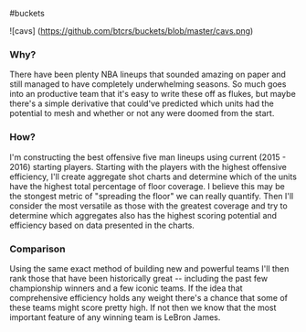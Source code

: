 #buckets

![cavs]
(https://github.com/btcrs/buckets/blob/master/cavs.png)

### Why?

There have been plenty NBA lineups that sounded amazing on paper and still managed to have
completely underwhelming seasons. So much goes into an productive team that it's
easy to write these off as flukes, but maybe there's a simple derivative that
could've predicted which units had the potential to mesh and whether or
not any were doomed from the start.

### How?

I'm constructing the best offensive five man lineups using current
(2015 - 2016) starting players. Starting with the players with the highest offensive
efficiency, I'll create aggregate shot charts and determine which of the units have
the highest total percentage of floor coverage. I believe this may be the stongest metric of 
"spreading the floor" we can really quantify. Then I'll consider the most versatile 
as those with the greatest coverage and try to determine which aggregates also has the
highest scoring potential and efficiency based on data presented in the charts.

### Comparison 

Using the same exact method of building new and powerful teams I'll then rank those
that have been historically great -- including the past few championship winners and 
a few iconic teams. If the idea that comprehensive efficiency holds any weight
there's a chance that some of these teams might score pretty high. If not then we
know that the most important feature of any winning team is LeBron James.
